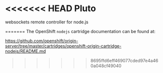 <<<<<<< HEAD
Pluto
=====

websockets remote controller for node.js

=======
The OpenShift `nodejs` cartridge documentation can be found at:

https://github.com/openshift/origin-server/tree/master/cartridges/openshift-origin-cartridge-nodejs/README.md
>>>>>>> 8695ffd6eff469077cded97e4a460a048cf49040
